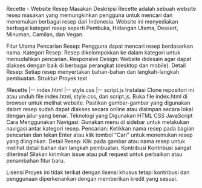 Recette - Website Resep Masakan
Deskripsi
Recette adalah sebuah website resep masakan yang memungkinkan pengguna untuk mencari dan menemukan berbagai resep dari Indonesia. Website ini menyediakan berbagai kategori resep seperti Pembuka, Hidangan Utama, Dessert, Minuman, Camilan, dan Vegan.

Fitur Utama
Pencarian Resep: Pengguna dapat mencari resep berdasarkan nama.
Kategori Resep: Resep dikelompokkan ke dalam kategori untuk memudahkan pencarian.
Responsive Design: Website didesain agar dapat diakses dengan baik di berbagai perangkat (desktop dan mobile).
Detail Resep: Setiap resep menyertakan bahan-bahan dan langkah-langkah pembuatan.
Struktur Proyek
text

/Recette
|-- index.html
|-- style.css
|-- script.js
Instalasi
Clone repositori ini atau unduh file index.html, style.css, dan script.js.
Buka file index.html di browser untuk melihat website.
Pastikan gambar-gambar yang digunakan dalam resep sudah dapat diakses secara online atau disimpan secara lokal dengan jalur yang benar.
Teknologi yang Digunakan
HTML
CSS
JavaScript
Cara Menggunakan
Navigasi: Gunakan menu di sidebar untuk melakukan navigasi antar kategori resep.
Pencarian: Ketikkan nama resep pada bagian pencarian dan tekan Enter atau klik tombol "Cari" untuk menemukan resep yang diinginkan.
Detail Resep: Klik pada gambar atau nama resep untuk melihat detail bahan dan langkah pembuatan.
Kontribusi
Kontribusi sangat diterima! Silakan kirimkan issue atau pull request untuk perbaikan atau penambahan fitur baru.

Lisensi
Proyek ini tidak terikat dengan lisensi khusus tetapi kontribusi dan penggunaan diperkenankan dengan memberikan kredit yang sesuai.
